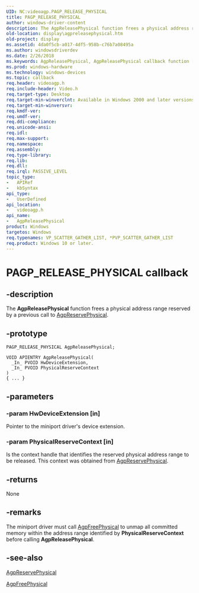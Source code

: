 ```yaml
---
UID: NC:videoagp.PAGP_RELEASE_PHYSICAL
title: PAGP_RELEASE_PHYSICAL
author: windows-driver-content
description: The AgpReleasePhysical function frees a physical address range reserved by a previous call to AgpReservePhysical.
old-location: display\agpreleasephysical.htm
old-project: display
ms.assetid: 4da0f5cb-a017-4df5-958b-c76b7a08495a
ms.author: windowsdriverdev
ms.date: 2/26/2018
ms.keywords: AgpReleasePhysical, AgpReleasePhysical callback function [Display Devices], PAGP_RELEASE_PHYSICAL, VideoPort_Functions_427923a7-3205-41a7-a470-dbc7d531e47f.xml, display.agpreleasephysical, videoagp/AgpReleasePhysical
ms.prod: windows-hardware
ms.technology: windows-devices
ms.topic: callback
req.header: videoagp.h
req.include-header: Video.h
req.target-type: Desktop
req.target-min-winverclnt: Available in Windows 2000 and later versions of the Windows operating systems.
req.target-min-winversvr: 
req.kmdf-ver: 
req.umdf-ver: 
req.ddi-compliance: 
req.unicode-ansi: 
req.idl: 
req.max-support: 
req.namespace: 
req.assembly: 
req.type-library: 
req.lib: 
req.dll: 
req.irql: PASSIVE_LEVEL
topic_type:
-	APIRef
-	kbSyntax
api_type:
-	UserDefined
api_location:
-	videoagp.h
api_name:
-	AgpReleasePhysical
product: Windows
targetos: Windows
req.typenames: VP_SCATTER_GATHER_LIST, *PVP_SCATTER_GATHER_LIST
req.product: Windows 10 or later.
---
```


# PAGP_RELEASE_PHYSICAL callback


## -description


The <b>AgpReleasePhysical</b> function frees a physical address range reserved by a previous call to <a href="..\videoagp\nc-videoagp-pagp_reserve_physical.md">AgpReservePhysical</a>.


## -prototype


````
PAGP_RELEASE_PHYSICAL AgpReleasePhysical;

VOID APIENTRY AgpReleasePhysical(
  _In_ PVOID HwDeviceExtension,
  _In_ PVOID PhysicalReserveContext
)
{ ... }
````


## -parameters




### -param HwDeviceExtension [in]

Pointer to the miniport driver's device extension.


### -param PhysicalReserveContext [in]

Is the context handle that identifies the reserved physical address range to be released. This context was obtained from <a href="..\videoagp\nc-videoagp-pagp_reserve_physical.md">AgpReservePhysical</a>.


## -returns



None




## -remarks



The miniport driver must call <a href="..\videoagp\nc-videoagp-pagp_free_physical.md">AgpFreePhysical</a> to unmap all committed memory within the address range identified by <b>PhysicalReserveContext</b> before calling <b>AgpReleasePhysical</b>.




## -see-also

<a href="..\videoagp\nc-videoagp-pagp_reserve_physical.md">AgpReservePhysical</a>



<a href="..\videoagp\nc-videoagp-pagp_free_physical.md">AgpFreePhysical</a>



 

 


